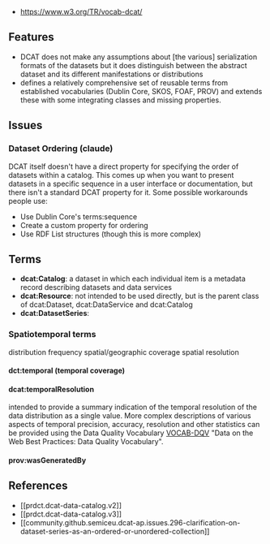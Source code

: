 
- https://www.w3.org/TR/vocab-dcat/

## Features

- DCAT does not make any assumptions about [the various] serialization formats of the datasets but it does distinguish between the abstract dataset and its different manifestations or distributions
- defines a relatively comprehensive set of reusable terms from established vocabularies (Dublin Core, SKOS, FOAF, PROV) and extends these with some integrating classes and missing properties.

## Issues

### Dataset Ordering (claude)

DCAT itself doesn't have a direct property for specifying the order of datasets within a catalog. This comes up when you want to present datasets in a specific sequence in a user interface or documentation, but there isn't a standard DCAT property for it.
Some possible workarounds people use:

- Use Dublin Core's terms:sequence
- Create a custom property for ordering
- Use RDF List structures (though this is more complex)



## Terms

- **dcat:Catalog**: a dataset in which each individual item is a metadata record describing datasets and data services
- **dcat:Resource**: not intended to be used directly, but is the parent class of dcat:Dataset, dcat:DataService and dcat:Catalog
- **dcat:DatasetSeries**: 


### Spatiotemporal terms

distribution
frequency
spatial/geographic coverage
spatial resolution

#### dct:temporal (temporal coverage)

#### 	dcat:temporalResolution

intended to provide a summary indication of the temporal resolution of the data distribution as a single value. More complex descriptions of various aspects of temporal precision, accuracy, resolution and other statistics can be provided using the Data Quality Vocabulary [VOCAB-DQV](https://www.w3.org/TR/vocab-dcat/#Property:dataset_distribution#bib-vocab-dqv) "Data on the Web Best Practices: Data Quality Vocabulary".

#### prov:wasGeneratedBy



## References

- [[prdct.dcat-data-catalog.v2]]
- [[prdct.dcat-data-catalog.v3]]
- [[community.github.semiceu.dcat-ap.issues.296-clarification-on-dataset-series-as-an-ordered-or-unordered-collection]]